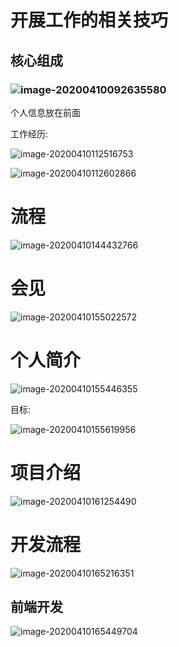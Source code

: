 # 开展工作的相关技巧

## 核心组成

### ![image-20200410092635580](C:\Users\monster\AppData\Roaming\Typora\typora-user-images\image-20200410092635580.png)

个人信息放在前面

工作经历:

![image-20200410112516753](C:\Users\monster\AppData\Roaming\Typora\typora-user-images\image-20200410112516753.png)

![image-20200410112602866](C:\Users\monster\AppData\Roaming\Typora\typora-user-images\image-20200410112602866.png)

# 流程

![image-20200410144432766](C:\Users\monster\AppData\Roaming\Typora\typora-user-images\image-20200410144432766.png)

# 会见

![image-20200410155022572](C:\Users\monster\AppData\Roaming\Typora\typora-user-images\image-20200410155022572.png)

# 个人简介

![image-20200410155446355](C:\Users\monster\AppData\Roaming\Typora\typora-user-images\image-20200410155446355.png)

目标:

![image-20200410155619956](C:\Users\monster\AppData\Roaming\Typora\typora-user-images\image-20200410155619956.png)

# 项目介绍

![image-20200410161254490](C:\Users\monster\AppData\Roaming\Typora\typora-user-images\image-20200410161254490.png)

# 开发流程

![image-20200410165216351](C:\Users\monster\AppData\Roaming\Typora\typora-user-images\image-20200410165216351.png)

## 前端开发

![image-20200410165449704](C:\Users\monster\AppData\Roaming\Typora\typora-user-images\image-20200410165449704.png)